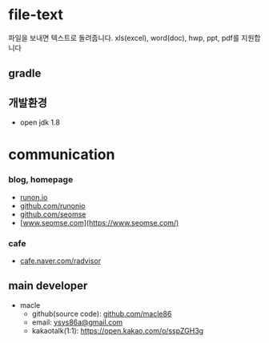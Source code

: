 # file-text
파일을 보내면 텍스트로 돌려줍니다.
xls(excel), word(doc), hwp, ppt, pdf를 지원합니다
## gradle

## 개발환경
- open jdk 1.8

# communication
### blog, homepage
- [runon.io](https://runon.io)
- [github.com/runonio](https://github.com/runonio)
- [github.com/seomse](https://github.com/seomse)
- [www.seomse.com](https://www.seomse.com/)

### cafe
- [cafe.naver.com/radvisor](https://cafe.naver.com/radvisor)


## main developer
- macle
  - github(source code): [github.com/macle86](https://github.com/macle86)
  - email: ysys86a@gmail.com
  - kakaotalk(1:1): https://open.kakao.com/o/sspZGH3g